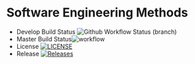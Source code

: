 # Software Engineering Methods
* Develop Build Status ![Github Workflow Status (branch)](https://img.shields.io/github/workflow/status/joegonnella/sem/A%20workflow%20for%20my%20Hello%20World%20App/develop?style=flat-square)
* Master Build Status![workflow](https://github.com/joegonnella/sem/actions/workflows/main.yml/badge.svg)
* License [![LICENSE](https://img.shields.io/github/license/joegonnella/sem.svg?style=flat-square)](https://github.com/joegonnella/sem/blob/master/LICENSE)
* Release [![Releases](https://img.shields.io/github/release/joegonnella/sem/all.svg?style=flat-square)](https://github.com/joegonnella/sem/releases)